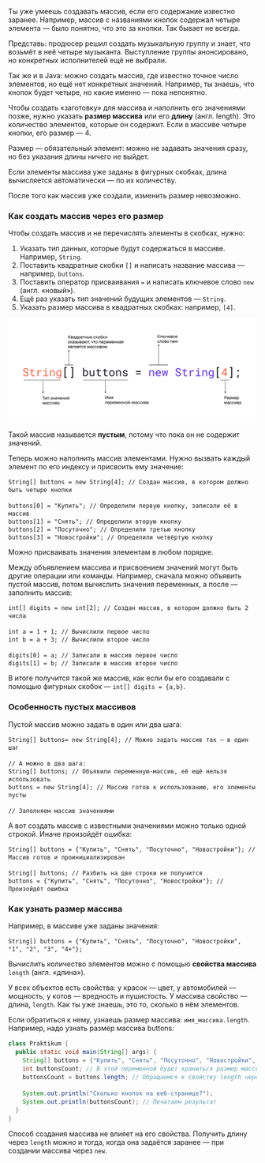 Ты уже умеешь создавать массив, если его содержание известно заранее. Например, массив с названиями кнопок содержал четыре элемента — было понятно, что это за кнопки. Так бывает не всегда.

Представь: продюсер решил создать музыкальную группу и знает, что возьмёт в неё четыре музыканта. Выступление группы анонсировано, но конкретных исполнителей ещё не выбрали.

Так же и в Java: можно создать массив, где известно точное число элементов, но ещё нет конкретных значений. Например, ты знаешь, что кнопок будет четыре, но какие именно — пока непонятно.

Чтобы создать «заготовку» для массива и наполнить его значениями позже, нужно указать **размер массива** или его **длину** (англ. length). Это количество элементов, которые он содержит. Если в массиве четыре кнопки, его размер — 4.

Размер — обязательный элемент: можно не задавать значения сразу, но без указания длины ничего не выйдет.

Если элементы массива уже заданы в фигурных скобках, длина вычисляется автоматически — по их количеству.

После того как массив уже создали, изменить размер невозможно.

### Как создать массив через его размер

Чтобы создать массив и не перечислять элементы в скобках, нужно:

1. Указать тип данных, которые будут содержаться в массиве. Например, `String`.
2. Поставить квадратные скобки `[]` и написать название массива — например, `buttons`.
3. Поставить оператор присваивания `=` и написать ключевое слово `new` (англ. «новый»).
4. Ещё раз указать тип значений будущих элементов — `String`.
5. Указать размер массива в квадратных скобках: например, `[4]`.

![4_arrays_createArrayCertainLength.png](img%2F4_arrays_createArrayCertainLength.png)

Такой массив называется **пустым**, потому что пока он не содержит значений.

Теперь можно наполнить массив элементами. Нужно вызвать каждый элемент по его индексу и присвоить ему значение:

```
String[] buttons = new String[4]; // Создан массив, в котором должно быть четыре кнопки

buttons[0] = "Купить"; // Определили первую кнопку, записали её в массив
buttons[1] = "Снять"; // Определили вторую кнопку
buttons[2] = "Посуточно"; // Определили третью кнопку
buttons[3] = "Новостройки"; // Определили четвёртую кнопку 
```

Можно присваивать значения элементам в любом порядке.

Между объявлением массива и присвоением значений могут быть другие операции или команды. Например, сначала можно объявить пустой массив, потом вычислить значения переменных, а после — заполнить массив:

```
int[] digits = new int[2]; // Создан массив, в котором должно быть 2 числа

int a = 1 + 1; // Вычислили первое число
int b = a + 3; // Вычислили второе число

digits[0] = a; // Записали в массив первое число
digits[1] = b; // Записали в массив второе число 
```

В итоге получится такой же массив, как если бы его создавали с помощью фигурных скобок — `int[] digits = {a,b}`.

### Особенность пустых массивов

Пустой массив можно задать в один или два шага:

```
String[] buttons= new String[4]; // Можно задать массив так — в один шаг

// А можно в два шага:
String[] buttons; // Объявили переменную-массив, её ещё нельзя использовать
buttons = new String[4]; // Массив готов к использованию, его элементы пусты

// Заполняем массив значениями 
```

А вот создать массив с известными значениями можно только одной строкой. Иначе произойдёт ошибка:

```
String[] buttons = {"Купить", "Снять", "Посуточно", "Новостройки"}; // Массив готов и проинициализирован

String[] buttons; // Разбить на две строки не получится
buttons = {"Купить", "Снять", "Посуточно", "Новостройки"}; // Произойдёт ошибка  
```

### Как узнать размер массива

Например, в массиве уже заданы значения:

```
String[] buttons = {"Купить", "Снять", "Посуточно", "Новостройки", "1", "2", "3", "4+"}; 
```

Вычислить количество элементов можно с помощью **свойства массива** `length` (англ. «длина»).

У всех объектов есть свойства: у красок — цвет, у автомобилей — мощность, у котов — вредность и пушистость. У массива свойство — длина, `length`. Как ты уже знаешь, это то, сколько в нём элементов.

Если обратиться к нему, узнаешь размер массива: `имя_массива.length`.
Например, надо узнать размер массива buttons:

```java
class Praktikum {
  public static void main(String[] args) {
    String[] buttons = {"Купить", "Снять", "Посуточно", "Новостройки", "1", "2", "3", "4+"};
    int buttonsCount; // В этой переменной будет храниться размер массива buttons
    buttonsCount = buttons.length; // Обращаемся к свойству length через имя массива и точку

    System.out.println("Сколько кнопок на веб-странице?");
    System.out.println(buttonsCount); // Печатаем результат
  }
}
```

Способ создания массива не влияет на его свойства. Получить длину через `length` можно и тогда, когда она задаётся заранее — при создании массива через `new`.